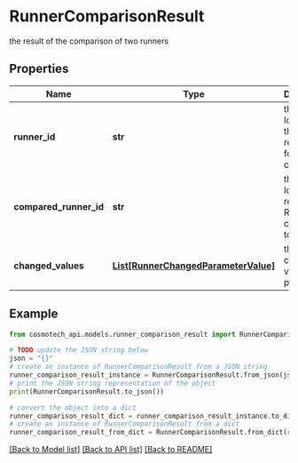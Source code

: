 # RunnerComparisonResult

the result of the comparison of two runners

## Properties

Name | Type | Description | Notes
------------ | ------------- | ------------- | -------------
**runner_id** | **str** | the Runner Id which is the reference for the comparison | [optional] [readonly] 
**compared_runner_id** | **str** | the Runner Id the reference Runner is compared to | [optional] [readonly] 
**changed_values** | [**List[RunnerChangedParameterValue]**](RunnerChangedParameterValue.md) | the list of changed values for parameters | [optional] [readonly] 

## Example

```python
from cosmotech_api.models.runner_comparison_result import RunnerComparisonResult

# TODO update the JSON string below
json = "{}"
# create an instance of RunnerComparisonResult from a JSON string
runner_comparison_result_instance = RunnerComparisonResult.from_json(json)
# print the JSON string representation of the object
print(RunnerComparisonResult.to_json())

# convert the object into a dict
runner_comparison_result_dict = runner_comparison_result_instance.to_dict()
# create an instance of RunnerComparisonResult from a dict
runner_comparison_result_from_dict = RunnerComparisonResult.from_dict(runner_comparison_result_dict)
```
[[Back to Model list]](../README.md#documentation-for-models) [[Back to API list]](../README.md#documentation-for-api-endpoints) [[Back to README]](../README.md)


